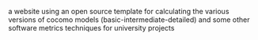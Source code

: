 a website using an open source template for calculating the various versions of cocomo models (basic-intermediate-detailed) and some other software metrics techniques for university projects
